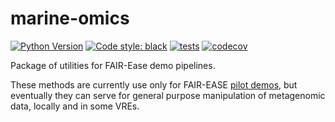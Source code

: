 # marine-omics
[![Python Version](https://img.shields.io/pypi/pyversions/momics.svg?color=green)](https://python.org)
[![Code style: black](https://img.shields.io/badge/code%20style-black-000000.svg)](https://github.com/psf/black)
[![tests](https://github.com/palec87//workflows/tests/badge.svg)](https://github.com/palec87/marine-omics/actions)
[![codecov](https://codecov.io/gh/palec87/marine-omics/branch/main/graph/badge.svg)](https://codecov.io/gh/palec87/marine-omics)

Package of utilities for FAIR-Ease demo pipelines.

These methods are currently use only for FAIR-EASE [pilot demos](https://github.com/palec87/momics-demos), but eventually they can serve for general purpose manipulation of metagenomic data, locally and in some VREs.
